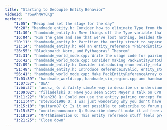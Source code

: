 ```yaml
---
title: "Starting to Decouple Entity Behavior"
videoId: "rGwAhNAYCKg"
markers:
    "1:05": "Recap and set the stage for the day"
    "6:28": "handmade_entity.h: Consider how to eliminate Type from the entity struct"
    "11:30": "handmade_entity.h: Move things off the Type variable that need not be there"
    "16:04": "Run the game and see that we've lost nothing, besides the FloatyThingForNow"
    "20:11": "handmade_entity.h: Partition the entity struct to separate the meaningful from the exploratory"
    "21:14": "handmade_entity.h: Add an entity_reference *PairedEntities and a u32 PairedEntityCount in the meaningful area to provide some notion of pairing of entities"
    "26:55": "Blackboard: Norm, and Pythagoras' Theorem"
    "32:31": "handmade_world_mode.cpp: Write the usage code for pairing multiple entities"
    "36:42": "handmade_world_mode.cpp: Consider making PackEntityIntoChunk pair aware and PairedEntities dynamically resize, and how to track the entity_id"
    "47:09": "handmade_entity.h: Consider introducing enum entity_relationship to denote how an entity is paired"
    "51:48": "handmade_entity.h: Introduce ReferenceIsValid, entity_stored_reference and ReferencesAreEqual"
    "56:41": "handmade_world_mode.cpp: Make PackEntityReferenceArray correctly pack these variably-sized paired entities"
    "1:03:39": "handmade_world.cpp, handmade_sim_region.cpp and handmade_world_mode.cpp: Fix compile errors"
    "1:07:57": "Q&A"
    "1:08:27": "andsz_ Q: A fairly simple way to describe or understand the infinity norm is to draw the unit hyperspheres for each of those common norms. The 1-norm would be a diamond shape, 2-norm is the regular circle / hypersphere, 3-norm gets more squareish / hypercubish and so on. You'd quickly see that this series converges towards a square / hypercube"
    "1:09:02": "filiadelski Q: Have you seen Scott Meyer's talk on CPU caches? He talks about how it's better to store data of the same type together in memory because they end up on the same cache line, which is good for performance. Is this something that you think about, or will cover in Handmade Hero?"
    "1:11:22": "blah238 Q: Could you use the entity pairing concept for a vehicle-occupant relationship, like an airship and its passenger(s)? And, if so, (how) would movement work on it?"
    "1:11:44": "stevoid1990 Q: I was just wondering why you don't have a subscriber button for those that enjoy your frequent broadcasts. From what I gather you were offered partnership but turned it down due to something in the contract. Can you tell me a little why you made that decision and what options do you have to donate?"
    "1:15:10": "guitarm87 Q: Is it not possible to subscribe to forum posts anymore now since the new stuff was made I don't get any posts to my mail"
    "1:15:57": "omnitechnomancer Q: Subscribe doesn't make it ad-free anymore, as far as I know"
    "1:18:29": "Mr4thDimention Q: This entity reference stuff feels premature to me since I don't think we have a lot of examples of how it will be used. Are you doing it now for a particular reason?"
    "1:21:25": "Close down"
---
```

